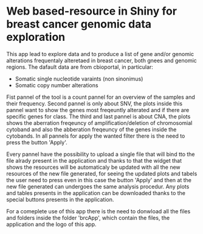 # Web based-resource in Shiny for breast cancer genomic data exploration 

This app lead to explore data and to produce a list of gene and/or genomic alterations frequentaly alteretaed in breast cancer, both gnees and genomic regions.
The dafault data are from cbioportal, in particular: 
- Somatic single nucleotide varaints (non sinonimus)
- Somatic copy number alterations

Fist pannel of the tool is a count pannel for an overview of the samples and their frequency. Second pannel is only about SNV, the plots inside this pannel want 
to show the genes most freqeuntly alterated and if there are specific genes for class. The third and last pannel is about CNA, the plots shows the aberration freqeuncy of amplification/deletion of chromosomial cytoband and also the abberation freqeuncy of the genes inside the cytobands. In all pannels for apply the wanted filter there is the need to press the button 'Apply'. 

Every pannel have the possibility to upload a single file that will bind tto the file alrady present in the application and thanks to that the widget that shows the resources will be automaticaly be updated with all the new resources of the new file generated, for seeing the updated plots and tabels the user need to press even in this case the button 'Apply' and then at the new file generated can undergoes the same analysis procedur. Any plots and tables presents in the application can be downloaded thanks to the special buttons presents in the application.

For a comeplete use of this app there is the need to donwload all the files and folders inside the folder 'brcApp', which contain the files, the application and the logo of this app. 
 
